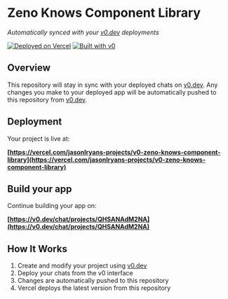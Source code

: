 # Zeno Knows Component Library

*Automatically synced with your [v0.dev](https://v0.dev) deployments*

[![Deployed on Vercel](https://img.shields.io/badge/Deployed%20on-Vercel-black?style=for-the-badge&logo=vercel)](https://vercel.com/jasonlryans-projects/v0-zeno-knows-component-library)
[![Built with v0](https://img.shields.io/badge/Built%20with-v0.dev-black?style=for-the-badge)](https://v0.dev/chat/projects/QHSANAdM2NA)

## Overview

This repository will stay in sync with your deployed chats on [v0.dev](https://v0.dev).
Any changes you make to your deployed app will be automatically pushed to this repository from [v0.dev](https://v0.dev).

## Deployment

Your project is live at:

**[https://vercel.com/jasonlryans-projects/v0-zeno-knows-component-library](https://vercel.com/jasonlryans-projects/v0-zeno-knows-component-library)**

## Build your app

Continue building your app on:

**[https://v0.dev/chat/projects/QHSANAdM2NA](https://v0.dev/chat/projects/QHSANAdM2NA)**

## How It Works

1. Create and modify your project using [v0.dev](https://v0.dev)
2. Deploy your chats from the v0 interface
3. Changes are automatically pushed to this repository
4. Vercel deploys the latest version from this repository